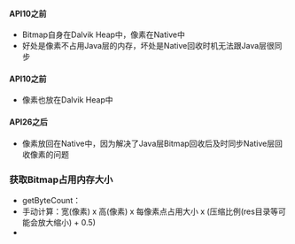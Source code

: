 #### API10之前
* Bitmap自身在Dalvik Heap中，像素在Native中
* 好处是像素不占用Java层的内存，坏处是Native回收时机无法跟Java层很同步

#### API10之前
* 像素也放在Dalvik Heap中

#### API26之后
* 像素放回在Native中，因为解决了Java层Bitmap回收后及时同步Native层回收像素的问题

### 获取Bitmap占用内存大小
* getByteCount：
* 手动计算：宽(像素) x 高(像素) x 每像素点占用大小 x (压缩比例(res目录等可能会放大缩小) + 0.5)
* 

